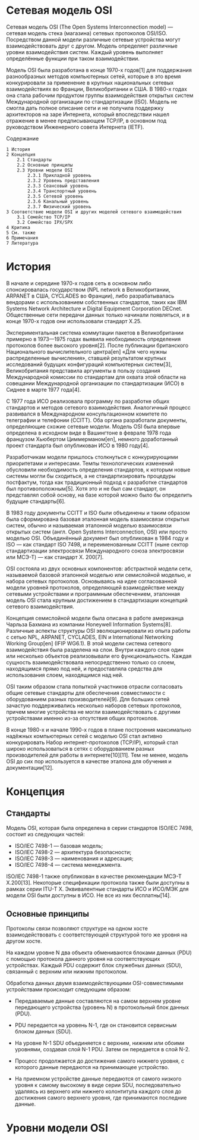 # Сетевая модель OSI

Сетевая модель OSI (The Open Systems Interconnection model) — сетевая модель стека (магазина) сетевых протоколов OSI/ISO. Посредством данной модели различные сетевые устройства могут взаимодействовать друг с другом. Модель определяет различные уровни взаимодействия систем. Каждый уровень выполняет определённые функции при таком взаимодействии.

Модель OSI была разработана в конце 1970-х годов[1] для поддержания разнообразных методов компьютерных сетей, которые в это время конкурировали за применение в крупных национальных сетевых взаимодействиях во Франции, Великобритании и США. В 1980-х годах она стала рабочим продуктом группы взаимодействия открытых систем Международной организации по стандартизации (ISO). Модель не смогла дать полное описание сети и не получила поддержку архитекторов на заре Интернета, который впоследствии нашел отражение в менее предписывающем TCP/IP, в основном под руководством Инженерного совета Интернета (IETF). 


Содержание

    1 История
    2 Концепция
        2.1 Стандарты
        2.2 Основные принципы
        2.3 Уровни модели OSI
            2.3.1 Прикладной уровень
            2.3.2 Уровень представления
            2.3.3 Сеансовый уровень
            2.3.4 Транспортный уровень
            2.3.5 Сетевой уровень
            2.3.6 Канальный уровень
            2.3.7 Физический уровень
    3 Соответствие модели OSI и других моделей сетевого взаимодействия
        3.1 Семейство TCP/IP
        3.2 Семейство IPX/SPX
    4 Критика
    5 См. также
    6 Примечания
    7 Литература



# История

В начале и середине 1970-х годов сеть в основном либо спонсировалась государством (NPL network в Великобритании, ARPANET в США, CYCLADES во Франции), либо разрабатывалась вендорами с использованием собственных стандартов, таких как IBM Systems Network Architecture и Digital Equipment Corporation DECnet. Общественные сети передачи данных только начинали появляться, и в конце 1970-х годов они использовали стандарт X.25.

Экспериментальная система коммутации пакетов в Великобритании примерно в 1973—1975 годах выявила необходимость определения протоколов более высокого уровня[2]. После публикации британского Национального вычислительного центра[en] «Для чего нужны распределенные вычисления», ставшей результатом крупных исследований будущих конфигураций компьютерных систем[3], Великобритания представила аргументы в пользу создания Международной комиссии по стандартам для охвата этой области на совещании Международной организации по стандартизации (ИСО) в Сиднее в марте 1977 года[4].

С 1977 года ИСО реализовала программу по разработке общих стандартов и методов сетевого взаимодействия. Аналогичный процесс развивался в Международном консультационном комитете по телеграфии и телефонии (CCITT). Оба органа разработали документы, определяющие схожие сетевые модели. Модель OSI была впервые определена в исходном виде в Вашингтоне в феврале 1978 года французом Хьюбертом Циммерманом[en], немного доработанный проект стандарта был опубликован ИСО в 1980 году[4].

Разработчикам модели пришлось столкнуться с конкурирующими приоритетами и интересами. Темпы технологических изменений обусловили необходимость определения стандартов, к которым новые системы могли бы сходиться, а не стандартизировать процедуры постфактум, тогда как традиционный подход к разработке стандартов был противоположным[5]. Хотя это и не был сам стандарт, он представлял собой основу, на базе которой можно было бы определить будущие стандарты[6].

В 1983 году документы CCITT и ISO были объединены и таким образом была сформирована базовая эталонная модель взаимосвязи открытых систем, обычно и называемая эталонной моделью взаимосвязи открытых систем (англ. Open Systems Interconnection, OSI) или просто моделью OSI. Объединённый документ был опубликован в 1984 году и ISO — как стандарт ISO 7498, и переименованным CCITT (ныне сектор стандартизации электросвязи Международного союза электросвязи или МСЭ-Т) — как стандарт X. 200[7].

OSI состояла из двух основных компонентов: абстрактной модели сети, называемой базовой эталонной моделью или семислойной моделью, и набора сетевых протоколов. Основываясь на идее согласованной модели уровней протоколов, определяющей взаимодействие между сетевыми устройствами и программным обеспечением, эталонная модель OSI стала крупным достижением в стандартизации концепций сетевого взаимодействия.

Концепция семислойной модели была описана в работе американца Чарльза Бахмана из компании Honeywell Information Systems[8]. Различные аспекты структуры OSI эволюционировали из опыта работы с сетью NPL, ARPANET, CYCLADES, EIN и International Networking Working Group[en] (IFIP WG6.1). В этой модели система сетевого взаимодействия была разделена на слои. Внутри каждого слоя один или несколько объектов реализовывали его функциональность. Каждая сущность взаимодействовала непосредственно только со слоем, находящимся прямо под ней, и предоставляла средства для использования слоем, находящимся над ней.

OSI таким образом стала попыткой участников отрасли согласовать общие сетевые стандарты для обеспечения совместимости с оборудованием разных производителей[9]. Для больших сетей зачастую поддерживались несколько наборов сетевых протоколов, причем многие устройства не могли взаимодействовать с другими устройствами именно из-за отсутствия общих протоколов.

В конце 1980-х и начале 1990-х годов в плане построения максимально надёжных компьютерных сетей с моделью OSI стал активно конкурировать Набор интернет-протоколов (TCP/IP), который стал широко использоваться в сетях с оборудованием разных производителей для работы в интернете[10][11]. Тем не менее, модель OSI до сих пор используется в качестве эталона для обучения и документации[12]. 

# Концепция
## Стандарты

Модель OSI, которая была определена в серии стандартов ISO/IEC 7498, состоит из следующих частей:

- ISO/IEC 7498-1 — базовая модель;
- ISO/IEC 7498-2 — архитектура безопасности;
- ISO/IEC 7498-3 — наименования и адресация;
- ISO/IEC 7498-4 — система менеджмента.

ISO/IEC 7498-1 также опубликован в качестве рекомендации МСЭ-Т X.200[13]. Некоторые спецификации протокола также были доступны в рамках серии ITU-T X. Эквивалентные стандарты ИСО и ИСО/МЭК для модели OSI были доступны в ИСО. Не все из них бесплатны[14]. 

## Основные принципы

Протоколы связи позволяют структуре на одном хосте взаимодействовать с соответствующей структурой того же уровня на другом хосте.

На каждом уровне N два объекта обмениваются блоками данных (PDU) с помощью протокола данного уровня на соответствующих устройствах. Каждый PDU содержит блок служебных данных (SDU), связанный с верхним или нижним протоколом.

Обработка данных двумя взаимодействующими OSI-совместимыми устройствами происходит следующим образом:

- Передаваемые данные составляются на самом верхнем уровне передающего устройства (уровень N) в протокольный блок данных (PDU).

- PDU передается на уровень N-1, где он становится сервисным блоком данных (SDU).

- На уровне N-1 SDU объединяется с верхним, нижним или обоими уровнями, создавая слой N-1 PDU. Затем он передается в слой N-2.

- Процесс продолжается до достижения самого нижнего уровня, с которого данные передаются на принимающее устройство.

- На приемном устройстве данные передаются от самого низкого уровня к самому высокому в виде серии SDU, последовательно удаляясь из верхнего или нижнего колонтитула каждого слоя до достижения самого верхнего уровня, где принимаются последние данные.


# Уровни модели OSI
